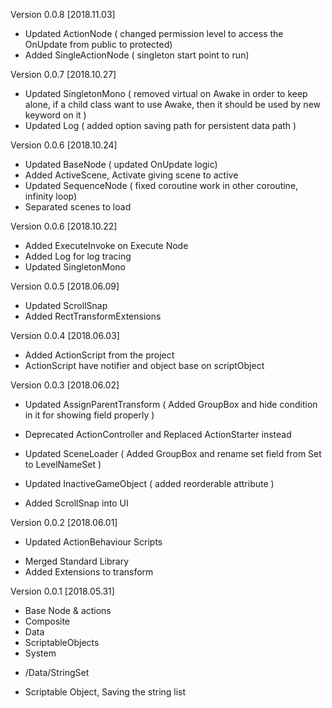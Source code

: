 Version 0.0.8 [2018.11.03]
- Updated ActionNode ( changed permission level to access the OnUpdate from public to protected)
- Added SingleActionNode ( singleton start point to run) 

Version 0.0.7 [2018.10.27]
- Updated SingletonMono ( removed virtual on Awake in order to keep alone, if a child class want to use Awake, then it should be used by new keyword on it )
- Updated Log ( added option saving path for persistent data path )

Version 0.0.6 [2018.10.24]
- Updated BaseNode ( updated OnUpdate logic)
- Added ActiveScene, Activate giving scene to active
- Updated SequenceNode ( fixed coroutine work in other coroutine, infinity loop)
- Separated scenes to load

Version 0.0.6 [2018.10.22]
- Added ExecuteInvoke on Execute Node
- Added Log for log tracing
- Updated SingletonMono 

Version 0.0.5 [2018.06.09]
- Updated ScrollSnap 
- Added RectTransformExtensions

Version 0.0.4 [2018.06.03]
- Added ActionScript from the project
- ActionScript have notifier and object base on scriptObject

Version 0.0.3 [2018.06.02]
- Updated AssignParentTransform ( Added GroupBox and hide condition in it  for showing field properly )
- Deprecated ActionController and Replaced ActionStarter instead
- Updated SceneLoader ( Added GroupBox and rename set field from Set to LevelNameSet )

- Updated InactiveGameObject ( added reorderable attribute )
- Added ScrollSnap into UI


Version 0.0.2 [2018.06.01]

* Updated ActionBehaviour Scripts
- Merged Standard Library
- Added Extensions to transform



Version 0.0.1 [2018.05.31]
- Base Node & actions
- Composite
- Data
- ScriptableObjects
- System

* /Data/StringSet
 - Scriptable Object, Saving the string list 
